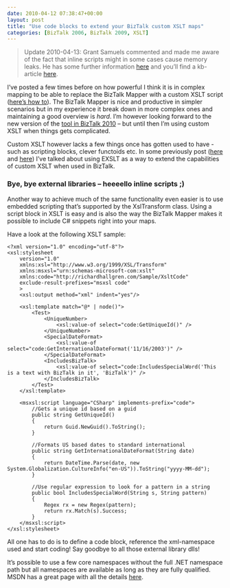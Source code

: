 ```yaml
---
date: 2010-04-12 07:38:47+00:00
layout: post
title: "Use code blocks to extend your BizTalk custom XSLT maps"
categories: [BizTalk 2006, BizTalk 2009, XSLT]
---
```


> Update 2010-04-13: Grant Samuels commented and made me aware of the fact that inline scripts might in some cases cause memory leaks. He has some further information [here](http://linderalex.blogspot.com/2008/06/memory-leak-using-biztalk-mapper.html) and you’ll find a kb-article [here](http://support.microsoft.com/kb/918643).


I’ve posted a few times before on how powerful I think it is in complex mapping to be able to replace the BizTalk Mapper with a custom XSLT script ([here’s how to](http://msdn.microsoft.com/en-us/library/aa560154(BTS.20).aspx)). The BizTalk Mapper is nice and productive in simpler scenarios but in my experience it break down in more complex ones and maintaining a good overview is _hard_. I’m however looking forward to the new version of the [tool in BizTalk 2010](http://www.microsoft.com/biztalk/en/us/roadmap.aspx#2009r2) – but until then I’m using custom XSLT when things gets complicated.

Custom XSLT however lacks a few things once has gotten used to have - such as scripting blocks, clever functoids etc. In some previously post ([here](http://www.richardhallgren.com/how-the-extend-a-custom-xslt-in-biztalk-using-exslt-and-the-mvpxml-project/) and [here](http://www.richardhallgren.com/using-xslt-1-0-to-summarize-a-node-set-with-comma-separated-values/)) I’ve talked about using EXSLT as a way to extend the capabilities of custom XSLT when used in BizTalk.


### Bye, bye external libraries – heeeello inline scripts ;)


Another way to achieve much of the same functionality even easier is to use embedded scripting that’s supported by the XslTransform class. Using a script block in XSLT is easy and is also the way the BizTalk Mapper makes it possible to include C# snippets right into your maps.

Have a look at the following XSLT sample:

    
    <?xml version="1.0" encoding="utf-8"?>
    <xsl:stylesheet
        version="1.0"
        xmlns:xsl="http://www.w3.org/1999/XSL/Transform"
        xmlns:msxsl="urn:schemas-microsoft-com:xslt"
        xmlns:code="http://richardhallgren.com/Sample/XsltCode"
        exclude-result-prefixes="msxsl code"
        >
        <xsl:output method="xml" indent="yes"/>
    
        <xsl:template match="@* | node()">
            <Test>
                <UniqueNumber>
                    <xsl:value-of select="code:GetUniqueId()" />
                </UniqueNumber>
                <SpecialDateFormat>
                    <xsl:value-of select="code:GetInternationalDateFormat('11/16/2003')" />
                </SpecialDateFormat>
                <IncludesBizTalk>
                    <xsl:value-of select="code:IncludesSpecialWord('This is a text with BizTalk in it', 'BizTalk')" />
                </IncludesBizTalk>
            </Test>
        </xsl:template>
    
        <msxsl:script language="CSharp" implements-prefix="code">
            //Gets a unique id based on a guid
            public string GetUniqueId()
            {
                return Guid.NewGuid().ToString();
            }
    
            //Formats US based dates to standard international
            public string GetInternationalDateFormat(String date)
            {
                return DateTime.Parse(date, new System.Globalization.CultureInfo("en-US")).ToString("yyyy-MM-dd");
            }
    
            //Use regular expression to look for a pattern in a string
            public bool IncludesSpecialWord(String s, String pattern)
            {
                Regex rx = new Regex(pattern);
                return rx.Match(s).Success;
            }
        </msxsl:script>
    </xsl:stylesheet>


All one has to do is to define a code block, reference the xml-namespace used and start coding! Say goodbye to all those external library dlls!

It’s possible to use a few core namespaces without the full .NET namespace path but all namespaces are available as long as they are fully qualified. MSDN has a great page with all the details [here](http://msdn.microsoft.com/en-us/library/533texsx(VS.71).aspx).
